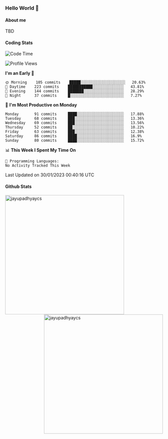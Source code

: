 ### Hello World 👋
#### About me
TBD
#### Coding Stats
<!--START_SECTION:waka-->
![Code Time](http://img.shields.io/badge/Code%20Time-342%20hrs%2037%20mins-blue)

![Profile Views](http://img.shields.io/badge/Profile%20Views-1-blue)

**I'm an Early 🐤** 

```text
🌞 Morning    105 commits    █████░░░░░░░░░░░░░░░░░░░░   20.63% 
🌆 Daytime    223 commits    ███████████░░░░░░░░░░░░░░   43.81% 
🌃 Evening    144 commits    ███████░░░░░░░░░░░░░░░░░░   28.29% 
🌙 Night      37 commits     █░░░░░░░░░░░░░░░░░░░░░░░░   7.27%

```
📅 **I'm Most Productive on Monday** 

```text
Monday       91 commits     ████░░░░░░░░░░░░░░░░░░░░░   17.88% 
Tuesday      68 commits     ███░░░░░░░░░░░░░░░░░░░░░░   13.36% 
Wednesday    69 commits     ███░░░░░░░░░░░░░░░░░░░░░░   13.56% 
Thursday     52 commits     ██░░░░░░░░░░░░░░░░░░░░░░░   10.22% 
Friday       63 commits     ███░░░░░░░░░░░░░░░░░░░░░░   12.38% 
Saturday     86 commits     ████░░░░░░░░░░░░░░░░░░░░░   16.9% 
Sunday       80 commits     ████░░░░░░░░░░░░░░░░░░░░░   15.72%

```


📊 **This Week I Spent My Time On** 

```text
💬 Programming Languages: 
No Activity Tracked This Week

```


 Last Updated on 30/01/2023 00:40:16 UTC
<!--END_SECTION:waka-->
#### Github Stats

<p  ><img align="left" src="https://github-readme-stats.vercel.app/api/top-langs?username=jayupadhyaycs&theme=tokyonight&show_icons=true&locale=en&layout=compact" alt="jayupadhyaycs" width="380px"  /> 
<img align="right" src="https://github-readme-streak-stats.herokuapp.com/?user=jayupadhyaycs&theme=tokyonight&" alt="jayupadhyaycs" width="380px"/>
</p>




<!--
**JayUpadhyayCS/JayUpadhyayCS** is a ✨ _special_ ✨ repository because its `README.md` (this file) appears on your GitHub profile.

Here are some ideas to get you started:

- 🔭 I’m currently working on ...
- 🌱 I’m currently learning ...
- 👯 I’m looking to collaborate on ...
- 🤔 I’m looking for help with ...
- 💬 Ask me about ...
- 📫 How to reach me: ...
- 😄 Pronouns: ...
- ⚡ Fun fact: ...
-->
